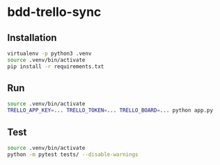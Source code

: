 # bdd-trello-sync

## Installation

```bash
virtualenv -p python3 .venv
source .venv/bin/activate
pip install -r requirements.txt
```

## Run

```bash
source .venv/bin/activate
TRELLO_APP_KEY=... TRELLO_TOKEN=... TRELLO_BOARD=... python app.py
```

## Test

```bash
source .venv/bin/activate
python -m pytest tests/ --disable-warnings
```
